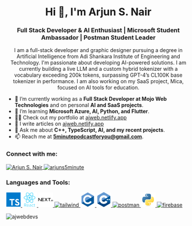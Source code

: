 <h1 align="center">Hi 👋, I'm Arjun S. Nair</h1>
<h3 align="center">Full Stack Developer & AI Enthusiast | Microsoft Student Ambassador | Postman Student Leader</h3>

<p align="center">
  I am a full-stack developer and graphic designer pursuing a degree in Artificial Intelligence from Adi Shankara Institute of Engineering and Technology. I'm passionate about developing AI-powered solutions. I am currently building a live LLM and a custom hybrid tokenizer with a vocabulary exceeding 200k tokens, surpassing GPT-4’s CL100K base tokenizer in performance. I am also working on my SaaS project, Mica, focused on AI tools for education.
</p>

- 🔭 I’m currently working as a **Full Stack Developer at Mojo Web Technologies** and on personal **AI and SaaS projects**.
- 🌱 I’m learning **Microsoft Azure, AI, Python, and Flutter**.
- 👨‍💻 Check out my portfolio at [ajweb.netlify.app](https://ajweb.netlify.app/)
- 📝 I write articles on [ajweb.netlify.app](https://ajweb.netlify.app/)
- 💬 Ask me about **C++, TypeScript, AI, and my recent projects**.
- 📫 Reach me at **5minutepodcastforyou@gmail.com**.

<h3 align="left">Connect with me:</h3>
<p align="left">
  <a href="https://linkedin.com/in/arjun-s-nair" target="_blank">
    <img align="center" src="https://raw.githubusercontent.com/rahuldkjain/github-profile-readme-generator/master/src/images/icons/Social/linked-in-alt.svg" alt="Arjun S. Nair" height="30" width="40" />
  </a>
  <a href="https://www.codechef.com/users/arjuns5minute" target="_blank">
    <img align="center" src="https://cdn.jsdelivr.net/npm/simple-icons@3.1.0/icons/codechef.svg" alt="arjuns5minute" height="30" width="40" />
  </a>
</p>

<h3 align="left">Languages and Tools:</h3>
<p align="left">
  <a href="https://www.typescriptlang.org/" target="_blank" rel="noreferrer">
    <img src="https://raw.githubusercontent.com/devicons/devicon/master/icons/typescript/typescript-original.svg" alt="typescript" width="40" height="40"/>
  </a>
  <a href="https://reactjs.org/" target="_blank" rel="noreferrer">
    <img src="https://raw.githubusercontent.com/devicons/devicon/master/icons/react/react-original-wordmark.svg" alt="react" width="40" height="40"/>
  </a>
  <a href="https://nextjs.org/" target="_blank" rel="noreferrer">
    <img src="https://raw.githubusercontent.com/devicons/devicon/master/icons/nextjs/nextjs-original-wordmark.svg" alt="next" width="40" height="40"/>
  </a>
  <a href="https://tailwindcss.com/" target="_blank" rel="noreferrer">
    <img src="https://www.vectorlogo.zone/logos/tailwindcss/tailwindcss-icon.svg" alt="tailwind" width="40" height="40"/>
  </a>
  <a href="https://www.cprogramming.com/" target="_blank" rel="noreferrer">
    <img src="https://raw.githubusercontent.com/devicons/devicon/master/icons/c/c-original.svg" alt="c" width="40" height="40"/>
  </a>
  <a href="https://isocpp.org/" target="_blank" rel="noreferrer">
    <img src="https://raw.githubusercontent.com/devicons/devicon/master/icons/cplusplus/cplusplus-original.svg" alt="cplusplus" width="40" height="40"/>
  </a>
  <a href="https://www.postman.com/" target="_blank" rel="noreferrer">
    <img src="https://www.vectorlogo.zone/logos/getpostman/getpostman-icon.svg" alt="postman" width="40" height="40"/>
  </a>
  <a href="https://www.python.org/" target="_blank" rel="noreferrer">
    <img src="https://raw.githubusercontent.com/devicons/devicon/master/icons/python/python-original.svg" alt="python" width="40" height="40"/>
  </a>
  <a href="https://firebase.google.com/" target="_blank" rel="noreferrer">
    <img src="https://www.vectorlogo.zone/logos/firebase/firebase-icon.svg" alt="firebase" width="40" height="40"/>
  </a>
</p>

<p><img align="center" src="https://github-readme-stats.vercel.app/api/top-langs?username=ajwebdevs&show_icons=true&locale=en&layout=compact" alt="ajwebdevs" /></p>
